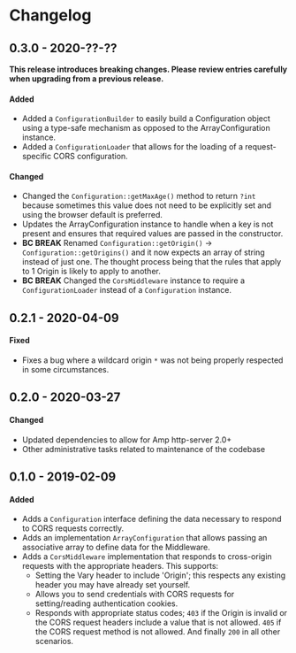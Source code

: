 # Changelog

## 0.3.0 - 2020-??-??

**This release introduces breaking changes. Please review entries carefully when upgrading from a previous release.**

#### Added

- Added a `ConfigurationBuilder` to easily build a Configuration object using a type-safe mechanism as 
opposed to the ArrayConfiguration instance.
- Added a `ConfigurationLoader` that allows for the loading of a request-specific CORS configuration.

#### Changed

- Changed the `Configuration::getMaxAge()` method to return `?int` because sometimes this value does 
not need to be explicitly set and using the browser default is preferred.
- Updates the ArrayConfiguration instance to handle when a key is not present and ensures that required 
values are passed in the constructor.
- **BC BREAK** Renamed `Configuration::getOrigin()` -> `Configuration::getOrigins()` and it now expects an array of 
string instead of just one. The thought process being that the rules that apply to 1 Origin is likely to 
apply to another.
- **BC BREAK** Changed the `CorsMiddleware` instance to require a `ConfigurationLoader` instead of a `Configuration` instance.


## 0.2.1 - 2020-04-09

#### Fixed

- Fixes a bug where a wildcard origin `*` was not being properly respected in some 
circumstances.

## 0.2.0 - 2020-03-27

#### Changed

- Updated dependencies to allow for Amp http-server 2.0+
- Other administrative tasks related to maintenance of the codebase

## 0.1.0 - 2019-02-09

#### Added

- Adds a `Configuration` interface defining the data necessary to respond to CORS requests 
correctly.
- Adds an implementation `ArrayConfiguration` that allows passing an associative array 
to define data for the Middleware.
- Adds a `CorsMiddleware` implementation that responds to cross-origin requests with the 
appropriate headers. This supports:
    - Setting the Vary header to include 'Origin'; this respects any existing header you 
    may have already set yourself.
    - Allows you to send credentials with CORS requests for setting/reading authentication cookies.
    - Responds with appropriate status codes; `403` if the Origin is invalid or the CORS 
    request headers include a value that is not allowed. `405` if the CORS request method is 
    not allowed. And finally `200` in all other scenarios.